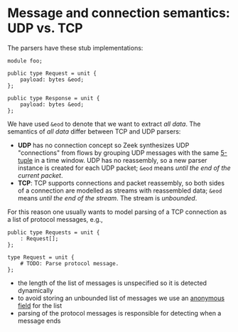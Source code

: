 # Message and connection semantics: UDP vs. TCP

The parsers have these stub implementations:

```spicy
module foo;

public type Request = unit {
    payload: bytes &eod;
};

public type Response = unit {
    payload: bytes &eod;
};
```

We have used `&eod` to denote that we want to extract _all data_. The semantics
of _all data_ differ between TCP and UDP parsers:

- **UDP** has no connection concept so Zeek synthesizes UDP "connections" from flows by
  grouping UDP messages with the same
  [5-tuple](https://docs.zeek.org/en/master/scripts/base/init-bare.zeek.html#type-conn_id)
  in a time window. UDP has no reassembly, so a new parser instance is
  created for each UDP packet; `&eod` means _until the end of the current
  packet_.
- **TCP**: TCP supports connections and packet reassembly, so both sides of a
  connection are modelled as streams with reassembled data; `&eod` means _until
  the end of the stream_. The stream is _unbounded_.

For this reason one usually wants to model parsing of a TCP connection as a list of
protocol messages, e.g.,

```spicy
public type Requests = unit {
    : Request[];
};

type Request = unit {
    # TODO: Parse protocol message.
};
```

- the length of the list of messages is unspecified so it is detected dynamically
- to avoid storing an unbounded list of messages we use an [anonymous
  field](https://docs.zeek.org/projects/spicy/en/latest/programming/parsing.html#anonymous-fields)
  for the list
- parsing of the protocol messages is responsible for detecting when a message
  ends
